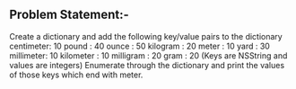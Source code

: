 Problem Statement:-
-----------------

Create a dictionary and add the following key/value pairs to the dictionary
centimeter: 10
pound     : 40
ounce     : 50
kilogram  : 20
meter     : 10
yard      : 30
millimeter: 10
kilometer : 10
milligram : 20
gram      : 20
(Keys are NSString and values are integers)
Enumerate through the dictionary and print the values of those keys which end with meter.
